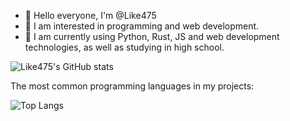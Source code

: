 - 👋 Hello everyone, I'm @Like475
- 👀 I am interested in programming and web development.
- 🌱 I am currently using Python, Rust, JS and web development technologies, as well as studying in high school.

![Like475's GitHub stats](https://github-readme-stats.vercel.app/api?username=Like475&theme=github_dark)


The most common programming languages in my projects:

![Top Langs](https://github-readme-stats.vercel.app/api/top-langs/?username=Like475&layout=compact&theme=github_dark)
